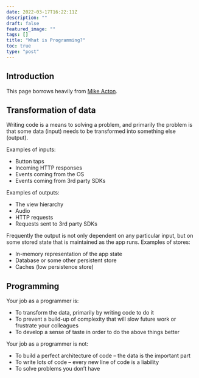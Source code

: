 ```yaml
---
date: 2022-03-17T16:22:11Z
description: ""
draft: false
featured_image: ""
tags: []
title: "What is Programming?"
toc: true
type: "post"
---
```

## Introduction

This page borrows heavily from [Mike Acton](https://twitter.com/mike_acton).

## Transformation of data

Writing code is a means to solving a problem, and primarily the problem is that some data (input) needs to be transformed into something else (output).

Examples of inputs:

- Button taps
- Incoming HTTP responses
- Events coming from the OS
- Events coming from 3rd party SDKs

Examples of outputs:

- The view hierarchy
- Audio
- HTTP requests
- Requests sent to 3rd party SDKs

Frequently the output is not only dependent on any particular input, but on some stored state that is maintained as the app runs. Examples of stores:

- In-memory representation of the app state
- Database or some other persistent store
- Caches (low persistence store)

## Programming

Your job as a programmer is:

- To transform the data, primarily by writing code to do it
- To prevent a build-up of complexity that will slow future work or frustrate your colleagues
- To develop a sense of taste in order to do the above things better

Your job as a programmer is not:

- To build a perfect architecture of code – the data is the important part
- To write lots of code – every new line of code is a liability
- To solve problems you don’t have
